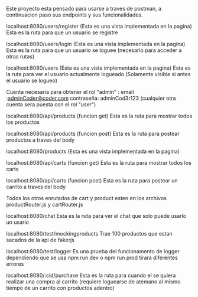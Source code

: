 Este proyecto esta pensado para usarse a traves de postman, a continuacion paso sus endpoints y sus funcionalidades.

localhost:8080/users/register (Esta es una vista implementada en la pagina)
Esta es la ruta para que un usuario se registre

localhost:8080/users/login (Esta es una vista implementada en la pagina)
Esta es la ruta para que un usuario se loguee (necesario para acceder a otras rutas) 

localhost:8080/users (Esta es una vista implementada en la pagina)
Esta es la ruta para ver el usuario actualmente logueado (Solamente visible si antes el usuario se logueo) 

Cuenta necesaria para obtener el rol "admin" : email :adminCoder@coder.com
contraseña: adminCod3r123 (cualquier otra cuenta sera puesta con el rol "user")

localhost:8080/api/products (funcion get)
Esta es la ruta para mostrar todos los productos

localhost:8080/api/products (funcion post)
Esta es la ruta para postear productos a traves del body

localhost:8080/products (Esta es una vista implementada en la pagina)

localhost:8080/api/carts (funcion get)
Esta es la ruta para mostrar todos los carts

localhost:8080/api/carts (funcion post)
Esta es la ruta para postear un carrito a traves del body

Todos los otros enrutados de cart y product esten en los archivos productRouter.js 
y cartRouter.js

localhost:8080/chat
Esta es la ruta para ver el chat que solo puede usarlo un usario


localhost:8080/test/mockingproducts
Trae 100 productos que estan sacados de la api de fakerjs

localhost:8080/test/logger
Es una prueba del funcionamento de logger dependiendo que se usa npm run dev o npm run prod tirara diferentes errores

localhost:8080/:cid/purchase
Esta es la ruta para cuando el se quiera realizar una compra al carrito (requiere loguearse de atemano al mismo tiempo de un carrito
con productos adentro)



